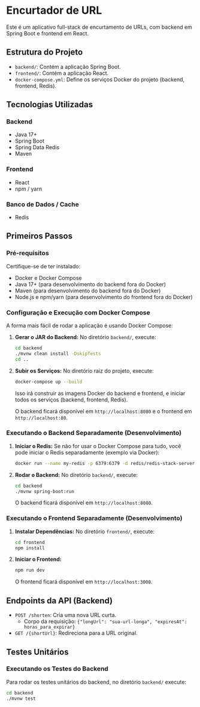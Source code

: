 # Encurtador de URL

Este é um aplicativo full-stack de encurtamento de URLs, com backend em Spring Boot e frontend em React.

## Estrutura do Projeto

- `backend/`: Contém a aplicação Spring Boot.
- `frontend/`: Contém a aplicação React.
- `docker-compose.yml`: Define os serviços Docker do projeto (backend, frontend, Redis).

## Tecnologias Utilizadas

### Backend

- Java 17+
- Spring Boot
- Spring Data Redis
- Maven

### Frontend

- React
- npm / yarn

### Banco de Dados / Cache

- Redis

## Primeiros Passos

### Pré-requisitos

Certifique-se de ter instalado:

- Docker e Docker Compose
- Java 17+ (para desenvolvimento do backend fora do Docker)
- Maven (para desenvolvimento do backend fora do Docker)
- Node.js e npm/yarn (para desenvolvimento do frontend fora do Docker)

### Configuração e Execução com Docker Compose

A forma mais fácil de rodar a aplicação é usando Docker Compose:

1. **Gerar o JAR do Backend:**
    No diretório `backend/`, execute:
    ```bash
    cd backend
    ./mvnw clean install -DskipTests
    cd ..
    ```

2. **Subir os Serviços:**
    No diretório raiz do projeto, execute:
    ```bash
    docker-compose up --build
    ```
    Isso irá construir as imagens Docker do backend e frontend, e iniciar todos os serviços (backend, frontend, Redis).

    O backend ficará disponível em `http://localhost:8080` e o frontend em `http://localhost:80`.

### Executando o Backend Separadamente (Desenvolvimento)

1. **Iniciar o Redis:**
    Se não for usar o Docker Compose para tudo, você pode iniciar o Redis separadamente (exemplo via Docker):
    ```bash
    docker run --name my-redis -p 6379:6379 -d redis/redis-stack-server
    ```

2. **Rodar o Backend:**
    No diretório `backend/`, execute:
    ```bash
    cd backend
    ./mvnw spring-boot:run
    ```
    O backend ficará disponível em `http://localhost:8080`.

### Executando o Frontend Separadamente (Desenvolvimento)

1. **Instalar Dependências:**
    No diretório `frontend/`, execute:
    ```bash
    cd frontend
    npm install 
    ```

2. **Iniciar o Frontend:**
    ```bash
    npm run dev 
    ```
    O frontend ficará disponível em `http://localhost:3000`.

## Endpoints da API (Backend)

-   `POST /shorten`: Cria uma nova URL curta.
    -   Corpo da requisição: `{"longUrl": "sua-url-longa", "expiresAt": horas_para_expirar}`
-   `GET /{shortUrl}`: Redireciona para a URL original.

## Testes Unitários

### Executando os Testes do Backend

Para rodar os testes unitários do backend, no diretório `backend/` execute:

```bash
cd backend
./mvnw test
``` 